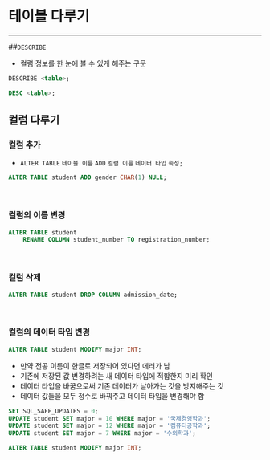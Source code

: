 # 테이블 다루기
**********
##`DESCRIBE`
* 컬럼 정보를 한 눈에 볼 수 있게 해주는 구문

```sql
DESCRIBE <table>;

DESC <table>;
```
## 컬럼 다루기
### 컬럼 추가
* `ALTER TABLE` `테이블 이름` `ADD` `컬럼 이름` `데이터 타입` `속성;`
```sql
ALTER TABLE student ADD gender CHAR(1) NULL;
```


<br>


### 컬럼의 이름 변경
```sql
ALTER TABLE student
	RENAME COLUMN student_number TO registration_number;
```

<br>

### 컬럼 삭제
```sql
ALTER TABLE student DROP COLUMN admission_date;
```



<br>


### 컬럼의 데이터 타입 변경
```sql
ALTER TABLE student MODIFY major INT;
```
* 만약 전공 이름이 한글로 저장되어 있다면 에러가 남
* 기존에 저장된 값 변경하려는 새 데이터 타입에 적합한지 미리 확인
* 데이터 타입을 바꿈으로써 기존 데이터가 날아가는 것을 방지해주는 것
* 데이터 값들을 모두 정수로 바꿔주고 데이터 타입을 변경해야 함

```sql
SET SQL_SAFE_UPDATES = 0;
UPDATE student SET major = 10 WHERE major = '국제경영학과';
UPDATE student SET major = 12 WHERE major = '컴퓨터공학과';
UPDATE student SET major = 7 WHERE major = '수의학과';

ALTER TABLE student MODIFY major INT;
```